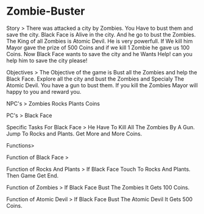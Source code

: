 # Zombie-Buster

Story >
There was attacked a city by Zombies. You Have to bust them and save the city. Black Face is Alive in the city. And he go to bust the Zombies. The King of all Zombies is Atomic Devil. He is very powerfull. If We kill him Mayor gave the prize of 500 Coins and if we kill 1 Zombie he gave us 100 Coins. Now Black Face wants to save the city and he Wants Help! can you help him to save the city please!

Objectives >
The Objective of the game is Bust all the Zombies and help the Black Face. Explore all the city and bust the Zombies and Specialy The Atomic Devil. You have a gun to bust them. If you kill the Zombies Mayor will happy to you and reward you.

NPC's >
Zombies
Rocks
Plants
Coins

PC's >
Black Face

Specific Tasks For Black Face >
He Have To Kill All The Zombies By A Gun. Jump To Rocks and Plants. Get More and More Coins. 

Functions>

Function of Black Face >


Function of Rocks And Plants >
If Black Face Touch To Rocks And Plants. Then Game Get End.

Function of Zombies >
If Black Face Bust The Zombies It Gets 100 Coins.

Function of Atomic Devil >
If Black Face Bust The Atomic Devil It Gets 500 Coins.
